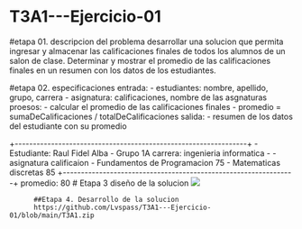# T3A1---Ejercicio-01

#etapa 01. descripcion del problema 
desarrollar una solucion  que permita ingresar y almacenar las calificaciones finales de todos los alumnos de un salon de clase. Determinar y mostrar el promedio de las calificaciones finales en un resumen con los datos de los estudiantes.

#etapa 02. especificaciones 
entrada: 
        - estudiantes: nombre, apellido, grupo, carrera
        - asignatura: calificaciones, nombre de las asgnaturas
proesos: 
        - calcular el promedio de las calificaciones finales 
        - promedio = sumaDeCalificaciones / totalDeCalificaciones 
salida: 
        - resumen de los datos del estudiante con su promedio

+----------------------------------------------------------------+
        - Estudiante: Raul Fidel Alba 
        - Grupo 1A                carrera: ingenieria informatica 
        - 
        - asignatura                              calificaion 
        - Fundamentos de Programacion             75
        - Matematicas discretas                   85
+----------------------------------------------------------------+
          promedio:                               80
          # Etapa 3 diseño de la solucion 
          ![](https://github.com/Lvspass/T3A1---Ejercicio-01) 
          
          ##Etapa 4. Desarrollo de la solucion 
          https://github.com/Lvspass/T3A1---Ejercicio-01/blob/main/T3A1.zip
